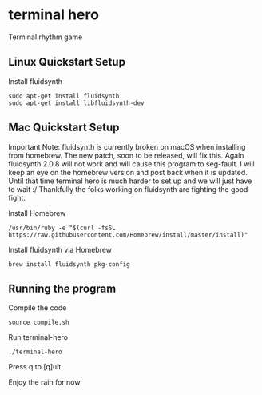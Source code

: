 # terminal hero
Terminal rhythm game

## Linux Quickstart Setup
Install fluidsynth
```
sudo apt-get install fluidsynth
sudo apt-get install libfluidsynth-dev
```

## Mac Quickstart Setup
Important Note:  fluidsynth is currently broken on macOS when installing from homebrew.  The new patch, soon to be released, will fix this.  Again fluidsynth 2.0.8 will not work and will cause this program to seg-fault.  I will keep an eye on the homebrew version and post back when it is updated.  Until that time terminal hero is much harder to set up and we will just have to wait :/  Thankfully the folks working on fluidsynth are fighting the good fight.

Install Homebrew 
```
/usr/bin/ruby -e "$(curl -fsSL https://raw.githubusercontent.com/Homebrew/install/master/install)"
```
Install fluidsynth via Homebrew
```
brew install fluidsynth pkg-config
```

## Running the program
Compile the code
```
source compile.sh
```

Run terminal-hero
```
./terminal-hero
```

Press q to [q]uit.

Enjoy the rain for now
